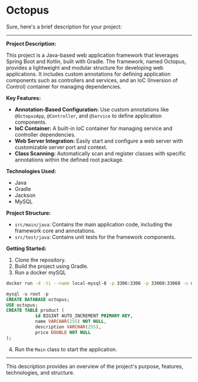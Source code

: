 # Octopus
Sure, here's a brief description for your project:

---

**Project Description:**

This project is a Java-based web application framework that leverages Spring Boot and Kotlin, built with Gradle. The framework, named Octopus, provides a lightweight and modular structure for developing web applications. It includes custom annotations for defining application components such as controllers and services, and an IoC (Inversion of Control) container for managing dependencies.

**Key Features:**
- **Annotation-Based Configuration:** Use custom annotations like `@OctopusApp`, `@Controller`, and `@Service` to define application components.
- **IoC Container:** A built-in IoC container for managing service and controller dependencies.
- **Web Server Integration:** Easily start and configure a web server with customizable server port and context.
- **Class Scanning:** Automatically scan and register classes with specific annotations within the defined root package.

**Technologies Used:**
- Java
- Gradle
- Jackson
- MySQL

**Project Structure:**
- `src/main/java`: Contains the main application code, including the framework core and annotations.
- `src/test/java`: Contains unit tests for the framework components.

**Getting Started:**
1. Clone the repository.
2. Build the project using Gradle.
3. Run a docker mySQL
```bash
docker run -d -ti --name local-mysql-8 -p 3306:3306 -p 33060:33060 -v mysql-data:/var/lib/mysql -e MYSQL_ROOT_PASSWORD=tester mysql:8.0
```
```sql 
mysql -u root -p
CREATE DATABASE octopus;
USE octopus;
CREATE TABLE product (
           id BIGINT AUTO_INCREMENT PRIMARY KEY,
           name VARCHAR(255) NOT NULL,
           description VARCHAR(255),
           price DOUBLE NOT NULL
);
```
4. Run the `Main` class to start the application.

---

This description provides an overview of the project's purpose, features, technologies, and structure.
